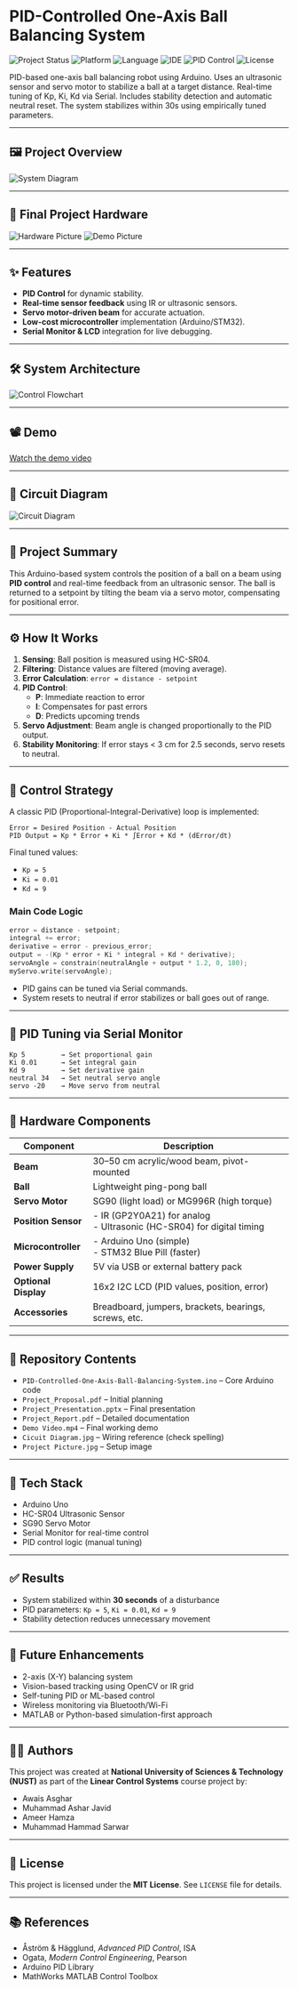 
# PID-Controlled One-Axis Ball Balancing System

![Project Status](https://img.shields.io/badge/status-Completed-brightgreen.svg)
![Platform](https://img.shields.io/badge/platform-Arduino-blue.svg)
![Language](https://img.shields.io/badge/language-C%2FC%2B%2B-yellow.svg)
![IDE](https://img.shields.io/badge/IDE-Arduino%20IDE-violet.svg)
![PID Control](https://img.shields.io/badge/control-PID-orange.svg)
![License](https://img.shields.io/badge/license-MIT-lightgrey.svg)

PID-based one-axis ball balancing robot using Arduino. Uses an ultrasonic sensor and servo motor to stabilize a ball at a target distance. Real-time tuning of Kp, Ki, Kd via Serial. Includes stability detection and automatic neutral reset. The system stabilizes within 30s using empirically tuned parameters.

---

## 🖼️ Project Overview

![System Diagram](https://github.com/user-attachments/assets/e33825f7-6d91-482a-a78f-bae0202825ad)

---

## 🧪 Final Project Hardware

![Hardware Picture](https://github.com/user-attachments/assets/bba11d44-11db-466e-87f8-a5fb8f7e8e28)
![Demo Picture](https://github.com/user-attachments/assets/29c81f89-d5f8-407b-894e-4baf11304527)

---

## ✨ Features

- **PID Control** for dynamic stability.
- **Real-time sensor feedback** using IR or ultrasonic sensors.
- **Servo motor-driven beam** for accurate actuation.
- **Low-cost microcontroller** implementation (Arduino/STM32).
- **Serial Monitor & LCD** integration for live debugging.

---

## 🛠️ System Architecture

![Control Flowchart](https://github.com/user-attachments/assets/263df03a-542a-4b32-a460-1ca02b46cdc8)

---

## 📽️ Demo

[Watch the demo video](https://github.com/user-attachments/assets/57880886-e9d0-444b-b646-2edba7fcaea7)

---

## 🔌 Circuit Diagram

![Circuit Diagram](https://github.com/user-attachments/assets/14326457-f14b-4431-87fc-9c9ef3d380c3)

---

## 🧾 Project Summary

This Arduino-based system controls the position of a ball on a beam using **PID control** and real-time feedback from an ultrasonic sensor. The ball is returned to a setpoint by tilting the beam via a servo motor, compensating for positional error.

---

## ⚙️ How It Works

1. **Sensing**: Ball position is measured using HC-SR04.
2. **Filtering**: Distance values are filtered (moving average).
3. **Error Calculation**: `error = distance - setpoint`
4. **PID Control**:
   - **P**: Immediate reaction to error
   - **I**: Compensates for past errors
   - **D**: Predicts upcoming trends
5. **Servo Adjustment**: Beam angle is changed proportionally to the PID output.
6. **Stability Monitoring**: If error stays < 3 cm for 2.5 seconds, servo resets to neutral.

---

## 🧠 Control Strategy

A classic PID (Proportional-Integral-Derivative) loop is implemented:

```
Error = Desired Position - Actual Position  
PID Output = Kp * Error + Ki * ∫Error + Kd * (dError/dt)
```

Final tuned values:
- `Kp = 5`
- `Ki = 0.01`
- `Kd = 9`

### Main Code Logic

```cpp
error = distance - setpoint;
integral += error;
derivative = error - previous_error;
output = -(Kp * error + Ki * integral + Kd * derivative);
servoAngle = constrain(neutralAngle + output * 1.2, 0, 180);
myServo.write(servoAngle);
```

- PID gains can be tuned via Serial commands.
- System resets to neutral if error stabilizes or ball goes out of range.

---

## 🧪 PID Tuning via Serial Monitor

```text
Kp 5         → Set proportional gain  
Ki 0.01      → Set integral gain  
Kd 9         → Set derivative gain  
neutral 34   → Set neutral servo angle  
servo -20    → Move servo from neutral
```

---

## 🔩 Hardware Components

| Component            | Description                                                             |
|----------------------|-------------------------------------------------------------------------|
| **Beam**             | 30–50 cm acrylic/wood beam, pivot-mounted                               |
| **Ball**             | Lightweight ping-pong ball                                              |
| **Servo Motor**      | SG90 (light load) or MG996R (high torque)                               |
| **Position Sensor**  | - IR (GP2Y0A21) for analog<br>- Ultrasonic (HC-SR04) for digital timing |
| **Microcontroller**  | - Arduino Uno (simple)<br>- STM32 Blue Pill (faster)                    |
| **Power Supply**     | 5V via USB or external battery pack                                     |
| **Optional Display** | 16x2 I2C LCD (PID values, position, error)                              |
| **Accessories**      | Breadboard, jumpers, brackets, bearings, screws, etc.                   |

---

## 📁 Repository Contents

- `PID-Controlled-One-Axis-Ball-Balancing-System.ino` – Core Arduino code  
- `Project_Proposal.pdf` – Initial planning  
- `Project_Presentation.pptx` – Final presentation  
- `Project_Report.pdf` – Detailed documentation  
- `Demo Video.mp4` – Final working demo  
- `Cicuit Diagram.jpg` – Wiring reference (check spelling)  
- `Project Picture.jpg` – Setup image  

---

## 🧰 Tech Stack

- Arduino Uno  
- HC-SR04 Ultrasonic Sensor  
- SG90 Servo Motor  
- Serial Monitor for real-time control  
- PID control logic (manual tuning)

---

## ✅ Results

- System stabilized within **30 seconds** of a disturbance  
- PID parameters: `Kp = 5`, `Ki = 0.01`, `Kd = 9`  
- Stability detection reduces unnecessary movement

---

## 🚀 Future Enhancements

- 2-axis (X-Y) balancing system  
- Vision-based tracking using OpenCV or IR grid  
- Self-tuning PID or ML-based control  
- Wireless monitoring via Bluetooth/Wi-Fi  
- MATLAB or Python-based simulation-first approach

---

## 👨‍💻 Authors

This project was created at **National University of Sciences & Technology (NUST)** as part of the **Linear Control Systems** course project by:

- Awais Asghar  
- Muhammad Ashar Javid  
- Ameer Hamza  
- Muhammad Hammad Sarwar  

---

## 📜 License

This project is licensed under the **MIT License**. See `LICENSE` file for details.

---

## 📚 References

- Åström & Hägglund, *Advanced PID Control*, ISA  
- Ogata, *Modern Control Engineering*, Pearson  
- Arduino PID Library  
- MathWorks MATLAB Control Toolbox  
